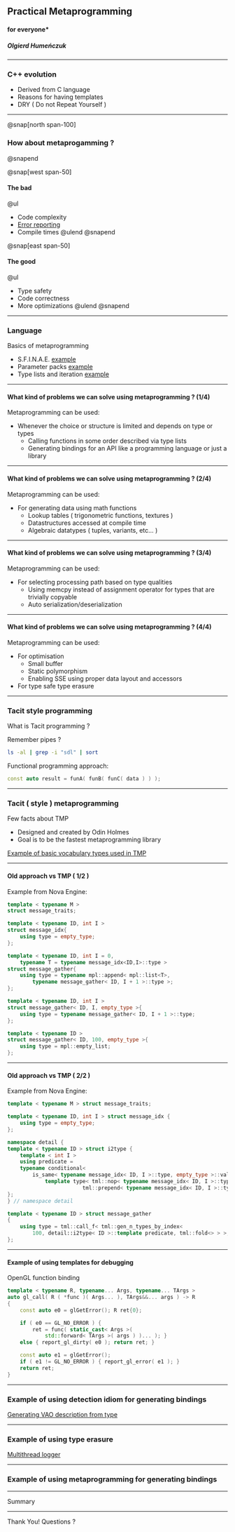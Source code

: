 ## Practical Metaprogramming 
#### for everyone\*
##### Olgierd Humeńczuk 

---

### C++ evolution

- Derived from C language
- Reasons for having templates
- DRY ( Do not Repeat Yourself )

---
@snap[north span-100]
### How about metaprogamming ?
@snapend

@snap[west span-50]
#### The bad
@ul
- Code complexity
- [Error reporting](https://godbolt.org/z/O-Fk6O)
- Compile times
@ulend
@snapend

@snap[east span-50]
#### The good
@ul
- Type safety 
- Code correctness
- More optimizations 
@ulend
@snapend

---

### Language

Basics of metaprogramming

* S.F.I.N.A.E. [example](https://godbolt.org/z/sA01si)
* Parameter packs [example](https://godbolt.org/z/i8BeI2)
* Type lists and iteration [example](https://godbolt.org/z/p569Mp)

---

#### What kind of problems we can solve using metaprogramming ? (1/4)

Metaprogramming can be used:
* Whenever the choice or structure is limited and depends on type or types
    * Calling functions in some order described via type lists
    * Generating bindings for an API like a programming language or just a library

---

#### What kind of problems we can solve using metaprogramming ? (2/4)

Metaprogramming can be used:
* For generating data using math functions
    * Lookup tables ( trigonometric functions, textures )
    * Datastructures accessed at compile time
    * Algebraic datatypes ( tuples, variants, etc... )

---

#### What kind of problems we can solve using metaprogramming ? (3/4)

Metaprogramming can be used:
* For selecting processing path based on type qualities 
    * Using memcpy instead of assignment operator for types that are trivially copyable 
    * Auto serialization/deserialization 

---

#### What kind of problems we can solve using metaprogramming ? (4/4)

Metaprogramming can be used:
* For optimisation 
    * Small buffer
    * Static polymorphism 
    * Enabling SSE using proper data layout and accessors
* For type safe type erasure

---

### Tacit style programming

What is Tacit programming ? 

Remember pipes ? 

```bash
ls -al | grep -i "sdl" | sort
```

Functional programming approach:

```cpp
const auto result = funA( funB( funC( data ) ) );
```

---

### Tacit ( style ) metaprogramming

Few facts about TMP
* Designed and created by Odin Holmes
* Goal is to be the fastest metaprogramming library

[Example of basic vocabulary types used in TMP](https://godbolt.org/z/OyHhEw)

--- 
#### Old approach vs TMP ( 1/2 )
Example from Nova Engine:

```cpp
template < typename M >
struct message_traits;

template < typename ID, int I >
struct message_idx{
    using type = empty_type;
};

template < typename ID, int I = 0, 
    typename T = typename message_idx<ID,I>::type >
struct message_gather{
    using type = typename mpl::append< mpl::list<T>, 
        typename message_gather< ID, I + 1 >::type >;
};

template < typename ID, int I >
struct message_gather< ID, I, empty_type >{
    using type = typename message_gather< ID, I + 1 >::type;
};

template < typename ID >
struct message_gather< ID, 100, empty_type >{
    using type = mpl::empty_list;
};
```
---
#### Old approach vs TMP ( 2/2 )
Example from Nova Engine:

```cpp
template < typename M > struct message_traits;

template < typename ID, int I > struct message_idx {
    using type = empty_type;
};

namespace detail {
template < typename ID > struct i2type {
    template < int I >
    using predicate = 
    typename conditional<
        is_same< typename message_idx< ID, I >::type, empty_type >::value >::
            template type< tml::nop< typename message_idx< ID, I >::type >,
                        tml::prepend< typename message_idx< ID, I >::type > >;
};
} // namespace detail

template < typename ID > struct message_gather
{
    using type = tml::call_f< tml::gen_n_types_by_index<
        100, detail::i2type< ID >::template predicate, tml::fold<> > >;
};
```

---

#### Example of using templates for debugging
OpenGL function binding

```cpp
template < typename R, typename... Args, typename... TArgs >
auto gl_call( R ( *func )( Args... ), TArgs&&... args ) -> R
{
    const auto e0 = glGetError(); R ret{0};

    if ( e0 == GL_NO_ERROR ) { 
        ret = func( static_cast< Args >( 
            std::forward< TArgs >( args ) )... ); }
    else { report_gl_dirty( e0 ); return ret; }

    const auto e1 = glGetError();
    if ( e1 != GL_NO_ERROR ) { report_gl_error( e1 ); }
    return ret;
}
```

--- 

### Example of using detection idiom for generating bindings

[Generating VAO description from type](https://godbolt.org/z/V3zcHL)

---

### Example of using type erasure

[Multithread logger](https://godbolt.org/z/JeKoIm)

---

### Example of using metaprogramming for generating bindings


---

Summary

---

Thank You!
Questions ?

